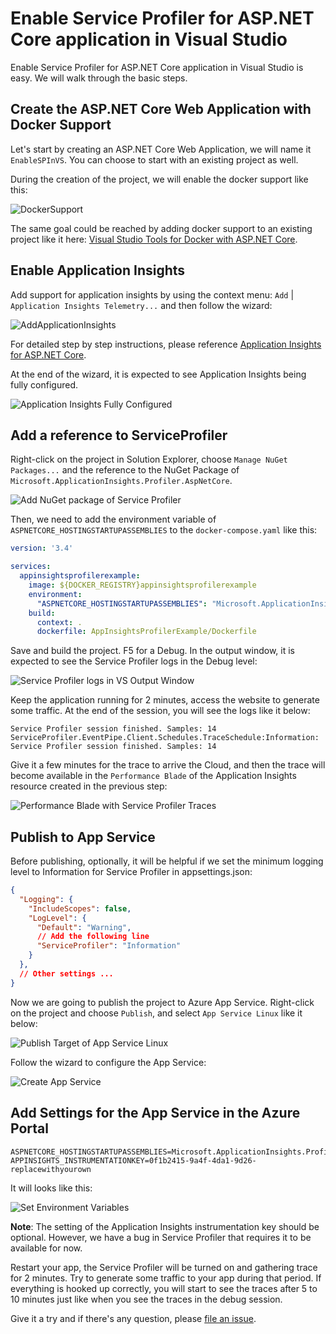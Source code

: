 # Enable Service Profiler for ASP.NET Core application in Visual Studio
Enable Service Profiler for ASP.NET Core application in Visual Studio is easy. We will walk through the basic steps.

## Create the ASP.NET Core Web Application with Docker Support
Let's start by creating an ASP.NET Core Web Application, we will name it `EnableSPInVS`. You can choose to start with an existing project as well.

During the creation of the project, we will enable the docker support like this:

![DockerSupport](./.media/DockerSupport.png)

The same goal could be reached by adding docker support to an existing project like it here: [Visual Studio Tools for Docker with ASP.NET Core](https://docs.microsoft.com/en-us/aspnet/core/host-and-deploy/docker/visual-studio-tools-for-docker).

## Enable Application Insights
Add support for application insights by using the context menu: `Add` | `Application Insights Telemetry...` and then follow the wizard:

![AddApplicationInsights](./.media/AddApplicationInsights.png)

For detailed step by step instructions, please reference [Application Insights for ASP.NET Core](https://docs.microsoft.com/en-us/azure/application-insights/app-insights-asp-net-core).

At the end of the wizard, it is expected to see Application Insights being fully configured.

![Application Insights Fully Configured](./.media/ApplicationInsightsConfigured.png)

## Add a reference to ServiceProfiler
Right-click on the project in Solution Explorer, choose `Manage NuGet Packages...` and the reference to the NuGet Package of `Microsoft.ApplicationInsights.Profiler.AspNetCore`.

![Add NuGet package of Service Profiler](./.media/AddNuGetPackageOfServiceProfiler.png)

Then, we need to add the environment variable of `ASPNETCORE_HOSTINGSTARTUPASSEMBLIES` to the `docker-compose.yaml` like this:
```yaml
version: '3.4'

services:
  appinsightsprofilerexample:
    image: ${DOCKER_REGISTRY}appinsightsprofilerexample
    environment:
      "ASPNETCORE_HOSTINGSTARTUPASSEMBLIES": "Microsoft.ApplicationInsights.Profiler.AspNetCore"
    build:
      context: .
      dockerfile: AppInsightsProfilerExample/Dockerfile
```
Save and build the project. F5 for a Debug. In the output window, it is expected to see the Service Profiler logs in the Debug level:

![Service Profiler logs in VS Output Window](./.media/ServiceProfilerLogInVSOutput.png)

Keep the application running for 2 minutes, access the website to generate some traffic. At the end of the session, you will see the logs like it below:

```log
Service Profiler session finished. Samples: 14
ServiceProfiler.EventPipe.Client.Schedules.TraceSchedule:Information: Service Profiler session finished. Samples: 14
```

Give it a few minutes for the trace to arrive the Cloud, and then the trace will become available in the `Performance Blade` of the Application Insights resource created in the previous step:

![Performance Blade with Service Profiler Traces](./.media/performance-blade.png)

## Publish to App Service
Before publishing, optionally, it will be helpful if we set the minimum logging level to Information for Service Profiler in appsettings.json:
```json
{
  "Logging": {
    "IncludeScopes": false,
    "LogLevel": {
      "Default": "Warning",
      // Add the following line
      "ServiceProfiler": "Information"
    }
  },
  // Other settings ...
}
```
Now we are going to publish the project to Azure App Service. Right-click on the project and choose `Publish`, and select `App Service Linux` like it below:

![Publish Target of App Service Linux](./.media/PublishTarget.png)

Follow the wizard to configure the App Service:

![Create App Service](./.media/CreateAppService.png)

## Add Settings for the App Service in the Azure Portal

```
ASPNETCORE_HOSTINGSTARTUPASSEMBLIES=Microsoft.ApplicationInsights.Profiler.AspNetCore
APPINSIGHTS_INSTRUMENTATIONKEY=0f1b2415-9a4f-4da1-9d26-replacewithyourown
```
It will looks like this:

![Set Environment Variables](./.media/SetEnvInPortal.png)

**Note**: The setting of the Application Insights instrumentation key should be optional. However, we have a bug in Service Profiler that requires it to be available for now.

Restart your app, the Service Profiler will be turned on and gathering trace for 2 minutes. Try to generate some traffic to your app during that period. If everything is hooked up correctly, you will start to see the traces after 5 to 10 minutes just like when you see the traces in the debug session.

Give it a try and if there's any question, please [file an issue](https://github.com/Microsoft/ApplicationInsights-Profiler-AspNetCore/issues).
